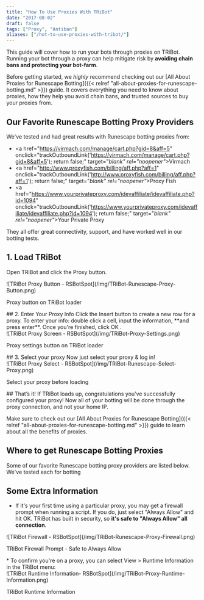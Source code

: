 ```yaml
---
title: "How To Use Proxies With TRiBot"
date: "2017-08-02"
draft: false
tags: ["Proxy", "Antiban"]
aliases: ["/hot-to-use-proxies-with-tribot/"]
---
```

This guide will cover how to run your bots through proxies on TRiBot. Running your bot through a proxy can help mitigate risk by **avoiding chain bans and protecting your bot-farm**.<!--more-->

Before getting started, we *highly* recommend checking out our [All About Proxies for Runescape Botting]({{< relref "all-about-proxies-for-runescape-botting.md" >}}) guide. It covers everything you need to know about proxies, how they help you avoid chain bans, and trusted sources to buy your proxies from.

## **Our Favorite Runescape Botting Proxy Providers** ##
We've tested and had great results with Runescape botting proxies from:

* <a href="https://virmach.com/manage/cart.php?gid=8&aff=5" onclick="trackOutboundLink('https://virmach.com/manage/cart.php?gid=8&aff=5'); return false;" target="_blank" rel="noopener"_>Virmach</a>
* <a href="http://www.proxyfish.com/billing/aff.php?aff=1" onclick="trackOutboundLink('http://www.proxyfish.com/billing/aff.php?aff=1'); return false;" target="_blank" rel="noopener"_>Proxy Fish</a>
* <a href="https://www.yourprivateproxy.com/idevaffiliate/idevaffiliate.php?id=1094" onclick="trackOutboundLink('https://www.yourprivateproxy.com/idevaffiliate/idevaffiliate.php?id=1094'); return false;" target="_blank" rel="noopener"_>Your Private Proxy</a>

They all offer great connectivity, support, and have worked well in our botting tests.

## 1. Load TRiBot
Open TRiBot and click the Proxy button.
<div class="caption">
![TRiBot Proxy Button - RSBotSpot](/img/TRiBot-Runescape-Proxy-Button.png)
<p class="caption-text">Proxy button on TRiBot loader</p>
</div>
## 2. Enter Your Proxy Info
Click the Insert button to create a new row for a proxy. To enter your info: double click a cell, input the information, **and press enter**. Once you're finished, click OK .
<div class="caption">
![TRiBot Proxy Screen - RSBotSpot](/img/TRiBot-Proxy-Settings.png)
<p class="caption-text">Proxy settings button on TRiBot loader</p>
</div>
## 3. Select your proxy
Now just select your proxy & log in!
<div class="caption">
![TRiBot Proxy Select - RSBotSpot](/img/TRiBot-Runescape-Select-Proxy.png)
<p class="caption-text">Select your proxy before loading</p>
</div>
## That’s it!
If TRiBot loads up, congratulations you’ve successfully configured your proxy! Now all of your botting will be done through the proxy connection, and not your home IP.

Make sure to check out our [All About Proxies for Runescape Botting]({{< relref "all-about-proxies-for-runescape-botting.md" >}}) guide to learn about all the benefits of proxies.

## Where to get Runescape Botting Proxies
Some of our favorite Runescape botting proxy providers are listed below. We've tested each for botting

## Some Extra Information

*   If it's your first time using a particular proxy, you may get a firewall prompt when running a script. If you do, just select "Always Allow" and hit OK. TRiBot has built in security, so **it's safe to "Always Allow" all connection**.
<div class="caption">
    ![TRiBot Firewall - RSBotSpot](/img/TRiBot-Runescape-Proxy-Firewall.png)
    <p class="caption-text">TRiBot Firewall Prompt - Safe to Always Allow</p>
</div>
*   To confirm you're on a proxy, you can select View > Runtime Information in the TRiBot menu:
<div class="caption">
![TRiBot Runtime Information- RSBotSpot](/img/TRiBot-Proxy-Runtime-Information.png)
<p class="caption-text">TRiBot Runtime Information</p>
</div>
